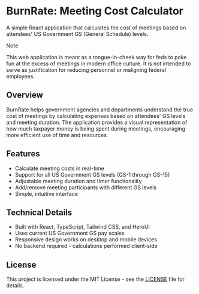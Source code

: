 # BurnRate: Meeting Cost Calculator

A simple React application that calculates the cost of meetings based on attendees' US Government GS (General Schedule) levels.

> [!NOTE]
> This web application is meant as a tongue-in-cheek way for feds to poke fun at the excess of meetings in modern office culture. It is not intended to serve as justification for reducing personnel or maligning federal employees.

## Overview

BurnRate helps government agencies and departments understand the true cost of meetings by calculating expenses based on attendees' GS levels and meeting duration. The application provides a visual representation of how much taxpayer money is being spent during meetings, encouraging more efficient use of time and resources.

## Features

- Calculate meeting costs in real-time
- Support for all US Government GS levels (GS-1 through GS-15)
- Adjustable meeting duration and timer functionality
- Add/remove meeting participants with different GS levels
- Simple, intuitive interface

## Technical Details

- Built with React, TypeScript, Tailwind CSS, and HeroUI
- Uses current US Government GS pay scales
- Responsive design works on desktop and mobile devices
- No backend required - calculations performed client-side

## License

This project is licensed under the MIT License - see the [LICENSE](LICENSE) file for details.
